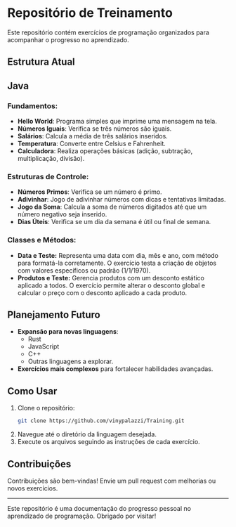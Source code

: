 # Repositório de Treinamento

Este repositório contém exercícios de programação organizados para acompanhar o progresso no aprendizado.

## Estrutura Atual

## Java

### Fundamentos:
- **Hello World**: Programa simples que imprime uma mensagem na tela.
- **Números Iguais**: Verifica se três números são iguais.
- **Salários**: Calcula a média de três salários inseridos.
- **Temperatura**: Converte entre Celsius e Fahrenheit.
- **Calculadora**: Realiza operações básicas (adição, subtração, multiplicação, divisão).

### Estruturas de Controle:
- **Números Primos**: Verifica se um número é primo.
- **Adivinhar**: Jogo de adivinhar números com dicas e tentativas limitadas.
- **Jogo da Soma**: Calcula a soma de números digitados até que um número negativo seja inserido.
- **Dias Úteis**: Verifica se um dia da semana é útil ou final de semana.

### Classes e Métodos:
- **Data e Teste:** Representa uma data com dia, mês e ano, com método para formatá-la corretamente. O exercício testa a criação de objetos com valores específicos ou padrão (1/1/1970).
- **Produtos e Teste:** Gerencia produtos com um desconto estático aplicado a todos. O exercício permite alterar o desconto global e calcular o preço com o desconto aplicado a cada produto.

## Planejamento Futuro

- **Expansão para novas linguagens**:
    - Rust
    - JavaScript
    - C++
    - Outras linguagens a explorar.
- **Exercícios mais complexos** para fortalecer habilidades avançadas.

## Como Usar

1. Clone o repositório:
   ```bash
   git clone https://github.com/vinypalazzi/Training.git
   ```
2. Navegue até o diretório da linguagem desejada.
3. Execute os arquivos seguindo as instruções de cada exercício.

## Contribuições

Contribuições são bem-vindas! Envie um pull request com melhorias ou novos exercícios.

---

Este repositório é uma documentação do progresso pessoal no aprendizado de programação. Obrigado por visitar!

